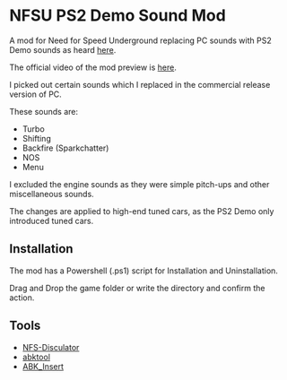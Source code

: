 # NFSU PS2 Demo Sound Mod
A mod for Need for Speed Underground replacing PC sounds with PS2 Demo sounds as heard [here](www.youtube.com/watch?v=dg_lWVMTgyg).

The official video of the mod preview is [here](https://www.youtube.com/watch?v=ZzKTwb9UEPo).

I picked out certain sounds which I replaced in the commercial release version of PC.

These sounds are:
- Turbo
- Shifting
- Backfire (Sparkchatter)
- NOS
- Menu

I excluded the engine sounds as they were simple pitch-ups and other miscellaneous sounds.

The changes are applied to high-end tuned cars, as the PS2 Demo only introduced tuned cars.

## Installation

The mod has a Powershell (.ps1) script for Installation and Uninstallation.

Drag and Drop the game folder or write the directory and confirm the action.

## Tools
- [NFS-Disculator](https://nfs-tools.blogspot.com/2018/09/nfs-disculator-v10-released.html)
- [abktool](https://github.com/xan1242/abktool)
- [ABK_Insert](https://github.com/CrabJournal/ABK_Insert/)
